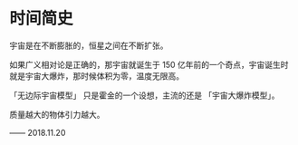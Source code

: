 # 时间简史

宇宙是在不断膨胀的，恒星之间在不断扩张。

如果广义相对论是正确的，那宇宙就诞生于 150 亿年前的一个奇点，宇宙诞生时就是宇宙大爆炸，那时候体积为零，温度无限高。

「无边际宇宙模型」 只是霍金的一个设想，主流的还是 「宇宙大爆炸模型」。

质量越大的物体引力越大。

—— 2018.11.20 
